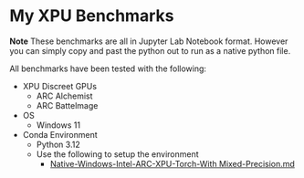 # My XPU Benchmarks

**Note** These benchmarks are all in Jupyter Lab Notebook format. However you can simply copy and past the python out to run as a native python file.

All benchmarks have been tested with the following:

- XPU Discreet GPUs
  - ARC Alchemist
  - ARC Battelmage
- OS
  - Windows 11
- Conda Environment
  - Python 3.12
  - Use the following to setup the environment
    - <a href="https://github.com/phillipscarroll/mlXPU/blob/main/Native-Windows-Intel-ARC-XPU-Torch-With%20Mixed-Precision.md">Native-Windows-Intel-ARC-XPU-Torch-With Mixed-Precision.md</a>


